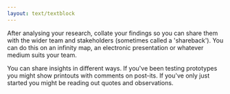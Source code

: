 ```yaml
---
layout: text/textblock
---
```


After analysing your research, collate your findings so you can share them with the wider team and stakeholders (sometimes called a 'shareback'). You can do this on an infinity map, an electronic presentation or whatever medium suits your team.

You can share insights in different ways. If you've been testing prototypes you might show printouts with comments on post-its. If you've only just started you might be reading out quotes and observations.
